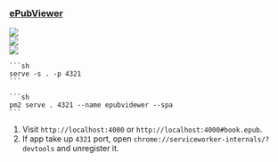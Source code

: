 ### [ePubViewer](https://github.com/pgaskin/ePubViewer)

![](https://img.shields.io/github/license/pgaskin/ePubViewer?style=flat-square)<br />
[![](https://img.shields.io/github/last-commit/pgaskin/ePubViewer/main?label=last%20commit%20(fork)&style=flat-square)](https://github.com/scillidan/ePubViewer)<br />
![](https://img.shields.io/badge/Vercel-black?style=flat&logo=Vercel&logoColor=white)

````{tab} From source
```sh
serve -s . -p 4321
```
````

````{tab} PM2
```sh
pm2 serve . 4321 --name epubvidewer --spa
```
````

1. Visit `http://localhost:4000` or `http://localhost:4000#book.epub`.
2. If app take up `4321` port, open `chrome://serviceworker-internals/?devtools` and unregister it.